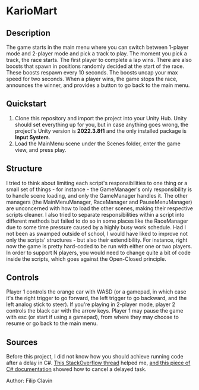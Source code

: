 # KarioMart

## Description
The game starts in the main menu where you can switch between 1-player mode and 2-player mode and pick a track to play.
The moment you pick a track, the race starts. The first player to complete a lap wins. There are also boosts that spawn in positions randomly decided at the start of the race. These boosts respawn every 10 seconds. The boosts uncap your max speed for two seconds.
When a player wins, the game stops the race, announces the winner, and provides a button to go back to the main menu.

## Quickstart
1. Clone this repository and import the project into your Unity Hub. Unity should set everything up for you, but in case anything goes wrong, the project's Unity version is **2022.3.8f1** and the only installed package is **Input System**.
2. Load the MainMenu scene under the Scenes folder, enter the game view, and press play.

## Structure
I tried to think about limiting each script's responsibilities to one thing or a small set of things - for instance - the GameManager's only responsibility is to handle scene loading, and only the GameManager handles it. The other managers (the MainMenuManager, RaceManager and PauseMenuManager) are unconcerned with how to load the other scenes, making their respective scripts cleaner. I also tried to separate responsibilities within a script into different methods but failed to do so in some places like the RaceManager due to some time pressure caused by a highly busy work schedule.
Had I not been as swamped outside of school, I would have liked to improve not only the scripts' structures - but also their extendibility. For instance, right now the game is pretty hard-coded to be run with either one or two players. In order to support N players, you would need to change quite a bit of code inside the scripts, which goes against the Open-Closed principle.

## Controls
Player 1 controls the orange car with WASD \(or a gamepad, in which case it's the right trigger to go forward, the left trigger to go backward, and the left analog stick to steer\). If you're playing in 2-player mode, player 2 controls the black car with the arrow keys.
Player 1 may pause the game with esc \(or start if using a gamepad\), from where they may choose to resume or go back to the main menu.

## Sources
Before this project, I did not know how you should achieve running code after a delay in C#. [This StackOverflow thread](https://stackoverflow.com/questions/545533/delayed-function-calls) helped me, [and this piece of C# documentation](https://stackoverflow.com/questions/22872589/how-to-cancel-await-task-delay](https://stackoverflow.com/questions/22872589/how-to-cancel-await-task-delay)https://stackoverflow.com/questions/22872589/how-to-cancel-await-task-delay) showed how to cancel a delayed task.

Author: Filip Clavin
